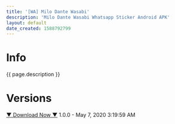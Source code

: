 ```yaml
---
title: '[WA] Milo Dante Wasabi'
description: 'Milo Dante Wasabi Whatsapp Sticker Android APK'
layout: default
date_created: 1588792799
---
```

# Info
{{ page.description }}
# Versions
<a href="https://www.dropbox.com/s/735ylwrgqemoxba/Milo-Dante-Wasabi.apk?dl=1">▼ Download Now ▼</a> 1.0.0 - May 7, 2020 3:19:59 AM